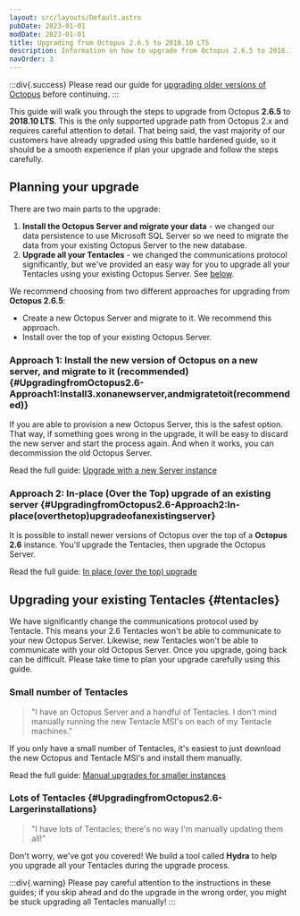 ```yaml
---
layout: src/layouts/Default.astro
pubDate: 2023-01-01
modDate: 2023-01-01
title: Upgrading from Octopus 2.6.5 to 2018.10 LTS
description: Information on how to upgrade from Octopus 2.6.5 to 2018.10 LTS
navOrder: 3
---
```


:::div{.success}
Please read our guide for [upgrading older versions of Octopus](/docs/administration/upgrading/legacy) before continuing.
:::

This guide will walk you through the steps to upgrade from Octopus **2.6.5** to **2018.10 LTS**. This is the only supported upgrade path from Octopus 2.x and requires careful attention to detail. That being said, the vast majority of our customers have already upgraded using this battle hardened guide, so it should be a smooth experience if plan your upgrade and follow the steps carefully.

## Planning your upgrade

There are two main parts to the upgrade:

1. **Install the Octopus Server and migrate your data** - we changed our data persistence to use Microsoft SQL Server so we need to migrate the data from your existing Octopus Server to the new database.
1. **Upgrade all your Tentacles** - we changed the communications protocol significantly, but we've provided an easy way for you to upgrade all your Tentacles using your existing Octopus Server. See [below](#tentacles).

We recommend choosing from two different approaches for upgrading from **Octopus 2.6.5**:

- Create a new Octopus Server and migrate to it. We recommend this approach.
- Install over the top of your existing Octopus Server.

### Approach 1: Install the new version of Octopus on a new server, and migrate to it (recommended) {#UpgradingfromOctopus2.6-Approach1:Install3.xonanewserver,andmigratetoit(recommended)}

If you are able to provision a new Octopus Server, this is the safest option. That way, if something goes wrong in the upgrade, it will be easy to discard the new server and start the process again. And when it works, you can decommission the old Octopus Server.

Read the full guide: [Upgrade with a new Server instance](/docs/administration/upgrading/legacy/upgrading-from-octopus-2.6.5-2018.10lts/upgrade-with-a-new-server-instance)

### Approach 2: In-place (Over the Top) upgrade of an existing server {#UpgradingfromOctopus2.6-Approach2:In-place(overthetop)upgradeofanexistingserver}

It is possible to install newer versions of Octopus over the top of a **Octopus 2.6** instance. You'll upgrade the Tentacles, then upgrade the Octopus Server.

Read the full guide: [In place (over the top) upgrade](/docs/administration/upgrading/legacy/upgrading-from-octopus-2.6.5-2018.10lts/in-place-upgrade-install-over-2.6.5)

## Upgrading your existing Tentacles {#tentacles}

We have significantly change the communications protocol used by Tentacle. This means your 2.6 Tentacles won't be able to communicate to your new Octopus Server. Likewise, new Tentacles won't be able to communicate with your old Octopus Server. Once you upgrade, going back can be difficult. Please take time to plan your upgrade carefully using this guide.

### Small number of Tentacles

> "I have an Octopus Server and a handful of Tentacles. I don't mind manually running the new Tentacle MSI's on each of my Tentacle machines."

If you only have a small number of Tentacles, it's easiest to just download the new Octopus and Tentacle MSI's and install them manually.

Read the full guide: [Manual upgrades for smaller instances](/docs/administration/upgrading/legacy/upgrading-from-octopus-2.6.5-2018.10lts/manual-upgrade)

### Lots of Tentacles {#UpgradingfromOctopus2.6-Largerinstallations}

> "I have lots of Tentacles; there's no way I'm manually updating them all!"

Don't worry, we've got you covered! We build a tool called **Hydra** to help you upgrade all your Tentacles during the upgrade process.

:::div{.warning}
Please pay careful attention to the instructions in these guides; if you skip ahead and do the upgrade in the wrong order, you might be stuck upgrading all Tentacles manually!
:::

